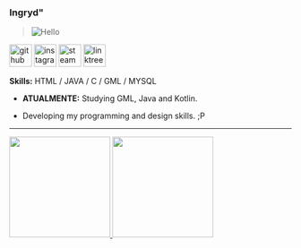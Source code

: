 ### Ingryd"
> ![Hello](https://github.com/ingrydf12/ingrydf12/blob/main/computergif.gif)


[<img src='https://github.com/ingrydf12/ingrydf12/blob/main/github.png' alt='github' height='40'>](https://github.com/ingrydf12)  [<img src='https://github.com/ingrydf12/ingrydf12/blob/main/insta.png' alt='instagram' height='40'>](https://www.instagram.com/tkdpiratedev/)  [<img src='https://img.freepik.com/icones-gratis/vapor_318-219838.jpg?w=2000' alt='steam' height='40'>](https://steamcommunity.com/id/ingrydf12) [<img src='https://github.com/ingrydf12/ingrydf12/blob/main/linktree.png' alt='linktree' height='40'>](https://linktr.ee/ingryddev)

<b>Skills:</b> HTML / JAVA / C / GML / MYSQL

- <b> ATUALMENTE:</b> Studying GML, Java and Kotlin.

- Developing my programming and design skills. ;P


<hr>


<div>
<a href="https://github.com/ingrydf12">
<img height="180em" src="https://github-readme-stats.vercel.app/api/top-langs/?username=ingrydf12&layout=compact&langs_count=8&theme=midnight-purple&border_radius"/>
<img height="180em" src="https://github-readme-stats.vercel.app/api?username=ingrydf12&show_icons=true&theme=midnight-purple&include_all_commits=true&count_private=true&border_radius"/>
  </a>
  </div>
 
  
<!-- <hr> 
<p align="center"><img src="https://github-readme-streak-stats.herokuapp.com/?user=ingrydf12&theme=black-ice&hide_border=true&stroke=0000&background=0D1117&ring=e05397&fire=e05397&currStreakLabel=e05397" alt="ingrydf12" /></p>
  
![](https://activity-graph.herokuapp.com/graph?username=ingrydf12&theme=redical)
<hr>

<!--<p align="center">
  --<img src="https://github.com/ingrydf12/ingrydf12/raw/output/github-contribution-grid-snake.svg" alt="snake"></center>
--</p> -->

